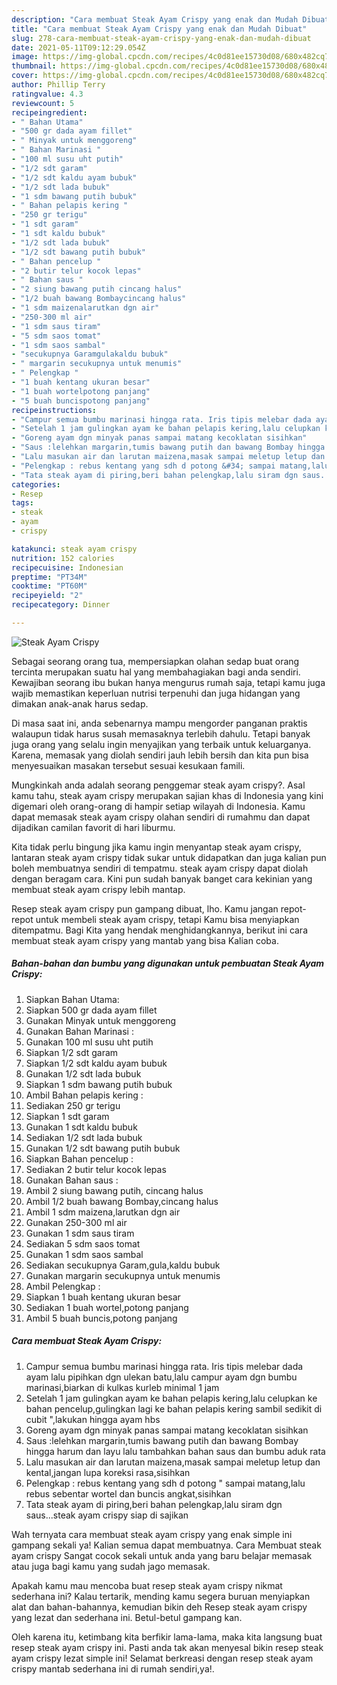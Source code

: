 ```yaml
---
description: "Cara membuat Steak Ayam Crispy yang enak dan Mudah Dibuat"
title: "Cara membuat Steak Ayam Crispy yang enak dan Mudah Dibuat"
slug: 278-cara-membuat-steak-ayam-crispy-yang-enak-dan-mudah-dibuat
date: 2021-05-11T09:12:29.054Z
image: https://img-global.cpcdn.com/recipes/4c0d81ee15730d08/680x482cq70/steak-ayam-crispy-foto-resep-utama.jpg
thumbnail: https://img-global.cpcdn.com/recipes/4c0d81ee15730d08/680x482cq70/steak-ayam-crispy-foto-resep-utama.jpg
cover: https://img-global.cpcdn.com/recipes/4c0d81ee15730d08/680x482cq70/steak-ayam-crispy-foto-resep-utama.jpg
author: Phillip Terry
ratingvalue: 4.3
reviewcount: 5
recipeingredient:
- " Bahan Utama"
- "500 gr dada ayam fillet"
- " Minyak untuk menggoreng"
- " Bahan Marinasi "
- "100 ml susu uht putih"
- "1/2 sdt garam"
- "1/2 sdt kaldu ayam bubuk"
- "1/2 sdt lada bubuk"
- "1 sdm bawang putih bubuk"
- " Bahan pelapis kering "
- "250 gr terigu"
- "1 sdt garam"
- "1 sdt kaldu bubuk"
- "1/2 sdt lada bubuk"
- "1/2 sdt bawang putih bubuk"
- " Bahan pencelup "
- "2 butir telur kocok lepas"
- " Bahan saus "
- "2 siung bawang putih cincang halus"
- "1/2 buah bawang Bombaycincang halus"
- "1 sdm maizenalarutkan dgn air"
- "250-300 ml air"
- "1 sdm saus tiram"
- "5 sdm saos tomat"
- "1 sdm saos sambal"
- "secukupnya Garamgulakaldu bubuk"
- " margarin secukupnya untuk menumis"
- " Pelengkap "
- "1 buah kentang ukuran besar"
- "1 buah wortelpotong panjang"
- "5 buah buncispotong panjang"
recipeinstructions:
- "Campur semua bumbu marinasi hingga rata. Iris tipis melebar dada ayam lalu pipihkan dgn ulekan batu,lalu campur ayam dgn bumbu marinasi,biarkan di kulkas kurleb minimal 1 jam"
- "Setelah 1 jam gulingkan ayam ke bahan pelapis kering,lalu celupkan ke bahan pencelup,gulingkan lagi ke bahan pelapis kering sambil sedikit di cubit &#34;,lakukan hingga ayam hbs"
- "Goreng ayam dgn minyak panas sampai matang kecoklatan sisihkan"
- "Saus :lelehkan margarin,tumis bawang putih dan bawang Bombay hingga harum dan layu lalu tambahkan bahan saus dan bumbu aduk rata"
- "Lalu masukan air dan larutan maizena,masak sampai meletup letup dan kental,jangan lupa koreksi rasa,sisihkan"
- "Pelengkap : rebus kentang yang sdh d potong &#34; sampai matang,lalu rebus sebentar wortel dan buncis angkat,sisihkan"
- "Tata steak ayam di piring,beri bahan pelengkap,lalu siram dgn saus...steak ayam crispy siap di sajikan"
categories:
- Resep
tags:
- steak
- ayam
- crispy

katakunci: steak ayam crispy 
nutrition: 152 calories
recipecuisine: Indonesian
preptime: "PT34M"
cooktime: "PT60M"
recipeyield: "2"
recipecategory: Dinner

---
```



![Steak Ayam Crispy](https://img-global.cpcdn.com/recipes/4c0d81ee15730d08/680x482cq70/steak-ayam-crispy-foto-resep-utama.jpg)

Sebagai seorang orang tua, mempersiapkan olahan sedap buat orang tercinta merupakan suatu hal yang membahagiakan bagi anda sendiri. Kewajiban seorang ibu bukan hanya mengurus rumah saja, tetapi kamu juga wajib memastikan keperluan nutrisi terpenuhi dan juga hidangan yang dimakan anak-anak harus sedap.

Di masa  saat ini, anda sebenarnya mampu mengorder panganan praktis walaupun tidak harus susah memasaknya terlebih dahulu. Tetapi banyak juga orang yang selalu ingin menyajikan yang terbaik untuk keluarganya. Karena, memasak yang diolah sendiri jauh lebih bersih dan kita pun bisa menyesuaikan masakan tersebut sesuai kesukaan famili. 



Mungkinkah anda adalah seorang penggemar steak ayam crispy?. Asal kamu tahu, steak ayam crispy merupakan sajian khas di Indonesia yang kini digemari oleh orang-orang di hampir setiap wilayah di Indonesia. Kamu dapat memasak steak ayam crispy olahan sendiri di rumahmu dan dapat dijadikan camilan favorit di hari liburmu.

Kita tidak perlu bingung jika kamu ingin menyantap steak ayam crispy, lantaran steak ayam crispy tidak sukar untuk didapatkan dan juga kalian pun boleh membuatnya sendiri di tempatmu. steak ayam crispy dapat diolah dengan beragam cara. Kini pun sudah banyak banget cara kekinian yang membuat steak ayam crispy lebih mantap.

Resep steak ayam crispy pun gampang dibuat, lho. Kamu jangan repot-repot untuk membeli steak ayam crispy, tetapi Kamu bisa menyiapkan ditempatmu. Bagi Kita yang hendak menghidangkannya, berikut ini cara membuat steak ayam crispy yang mantab yang bisa Kalian coba.

<!--inarticleads1-->

##### Bahan-bahan dan bumbu yang digunakan untuk pembuatan Steak Ayam Crispy:

1. Siapkan  Bahan Utama:
1. Siapkan 500 gr dada ayam fillet
1. Gunakan  Minyak untuk menggoreng
1. Gunakan  Bahan Marinasi :
1. Gunakan 100 ml susu uht putih
1. Siapkan 1/2 sdt garam
1. Siapkan 1/2 sdt kaldu ayam bubuk
1. Gunakan 1/2 sdt lada bubuk
1. Siapkan 1 sdm bawang putih bubuk
1. Ambil  Bahan pelapis kering :
1. Sediakan 250 gr terigu
1. Siapkan 1 sdt garam
1. Gunakan 1 sdt kaldu bubuk
1. Sediakan 1/2 sdt lada bubuk
1. Gunakan 1/2 sdt bawang putih bubuk
1. Siapkan  Bahan pencelup :
1. Sediakan 2 butir telur kocok lepas
1. Gunakan  Bahan saus :
1. Ambil 2 siung bawang putih, cincang halus
1. Ambil 1/2 buah bawang Bombay,cincang halus
1. Ambil 1 sdm maizena,larutkan dgn air
1. Gunakan 250-300 ml air
1. Gunakan 1 sdm saus tiram
1. Sediakan 5 sdm saos tomat
1. Gunakan 1 sdm saos sambal
1. Sediakan secukupnya Garam,gula,kaldu bubuk
1. Gunakan  margarin secukupnya untuk menumis
1. Ambil  Pelengkap :
1. Siapkan 1 buah kentang ukuran besar
1. Sediakan 1 buah wortel,potong panjang
1. Ambil 5 buah buncis,potong panjang




<!--inarticleads2-->

##### Cara membuat Steak Ayam Crispy:

1. Campur semua bumbu marinasi hingga rata. Iris tipis melebar dada ayam lalu pipihkan dgn ulekan batu,lalu campur ayam dgn bumbu marinasi,biarkan di kulkas kurleb minimal 1 jam
1. Setelah 1 jam gulingkan ayam ke bahan pelapis kering,lalu celupkan ke bahan pencelup,gulingkan lagi ke bahan pelapis kering sambil sedikit di cubit &#34;,lakukan hingga ayam hbs
1. Goreng ayam dgn minyak panas sampai matang kecoklatan sisihkan
1. Saus :lelehkan margarin,tumis bawang putih dan bawang Bombay hingga harum dan layu lalu tambahkan bahan saus dan bumbu aduk rata
1. Lalu masukan air dan larutan maizena,masak sampai meletup letup dan kental,jangan lupa koreksi rasa,sisihkan
1. Pelengkap : rebus kentang yang sdh d potong &#34; sampai matang,lalu rebus sebentar wortel dan buncis angkat,sisihkan
1. Tata steak ayam di piring,beri bahan pelengkap,lalu siram dgn saus...steak ayam crispy siap di sajikan




Wah ternyata cara membuat steak ayam crispy yang enak simple ini gampang sekali ya! Kalian semua dapat membuatnya. Cara Membuat steak ayam crispy Sangat cocok sekali untuk anda yang baru belajar memasak atau juga bagi kamu yang sudah jago memasak.

Apakah kamu mau mencoba buat resep steak ayam crispy nikmat sederhana ini? Kalau tertarik, mending kamu segera buruan menyiapkan alat dan bahan-bahannya, kemudian bikin deh Resep steak ayam crispy yang lezat dan sederhana ini. Betul-betul gampang kan. 

Oleh karena itu, ketimbang kita berfikir lama-lama, maka kita langsung buat resep steak ayam crispy ini. Pasti anda tak akan menyesal bikin resep steak ayam crispy lezat simple ini! Selamat berkreasi dengan resep steak ayam crispy mantab sederhana ini di rumah sendiri,ya!.

